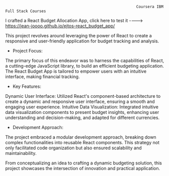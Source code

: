                                                               Coursera IBM Full Stack Courses

I crafted a React Budget Allocation App, click here to test it ----> https://jean-joooo.github.io/ejtos-react_budget_app/

This project revolves around leveraging the power of React to create a responsive and user-friendly application for budget tracking and analysis.

- Project Focus:
  
The primary focus of this endeavor was to harness the capabilities of React, a cutting-edge JavaScript library, to build an efficient budgeting application. The React Budget App is tailored to empower users with an intuitive interface, making financial tracking.

- Key Features:
  
Dynamic User Interface: Utilized React's component-based architecture to create a dynamic and responsive user interface, ensuring a smooth and engaging user experience.
Intuitive Data Visualization: Integrated intuitive data visualization components to present budget insights, enhancing user understanding and decision-making, and adapted for different currencies.

- Development Approach:

The project embraced a modular development approach, breaking down complex functionalities into reusable React components. This strategy not only facilitated code organization but also ensured scalability and maintainability.

From conceptualizing an idea to crafting a dynamic budgeting solution, this project showcases the intersection of innovation and practical application.
